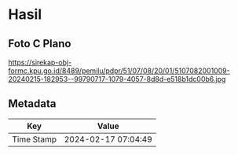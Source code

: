 # Hasil

## Foto C Plano

https://sirekap-obj-formc.kpu.go.id/8489/pemilu/pdpr/51/07/08/20/01/5107082001009-20240215-182953--99790717-1079-4057-8d8d-e518b1dc00b6.jpg


## Metadata

| Key        | Value               |
| ---------- | ------------------- |
| Time Stamp | 2024-02-17 07:04:49 |



